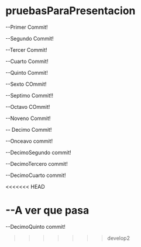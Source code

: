 # pruebasParaPresentacion

--Primer Commit!

--Segundo Commit!

--Tercer Commit! 

--Cuarto Commit!

--Quinto Commit!

--Sexto COmmit!

--Septimo Commit!!

--Octavo COmmit!

--Noveno Commit! 

-- Decimo Commit!

--Onceavo commit!

--DecimoSegundo commit!

--DecimoTercero commit!

--DecimoCuarto commit! 

<<<<<<< HEAD



--A ver que pasa
=======
--DecimoQuinto commit!
>>>>>>> develop2
